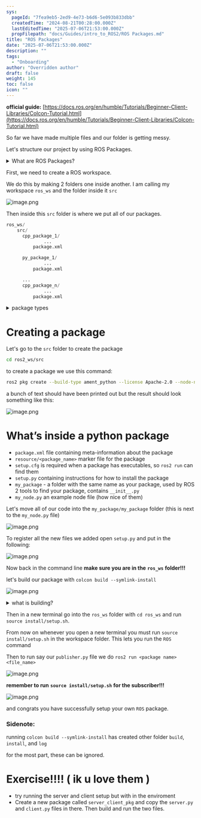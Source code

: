 ```yaml
---
sys:
  pageId: "7fea9eb5-2ed9-4e73-b6d6-5e093b833dbb"
  createdTime: "2024-08-21T00:28:00.000Z"
  lastEditedTime: "2025-07-06T21:53:00.000Z"
  propFilepath: "docs/Guides/intro_to_ROS2/ROS Packages.md"
title: "ROS Packages"
date: "2025-07-06T21:53:00.000Z"
description: ""
tags:
  - "Onboarding"
author: "Overridden author"
draft: false
weight: 145
toc: false
icon: ""
---
```


**official guide:** [https://docs.ros.org/en/humble/Tutorials/Beginner-Client-Libraries/Colcon-Tutorial.html](https://docs.ros.org/en/humble/Tutorials/Beginner-Client-Libraries/Colcon-Tutorial.html)

So far we have made multiple files and our folder is getting messy.

Let's structure our project by using ROS Packages.

<details>
      <summary>What are ROS Packages?</summary>
      ROS Packages are, as the name implies, packages of code that are highly sharable between ROS developers.
  </details>

First, we need to create a ROS workspace.

We do this by making 2 folders one inside another. I am calling my workspace `ros_ws` and the folder inside it `src`

![image.png](https://prod-files-secure.s3.us-west-2.amazonaws.com/d518164a-d88e-44d1-a4ee-3adb3bd8bce0/70706947-fd18-4537-a67b-e12946812d31/image.png?X-Amz-Algorithm=AWS4-HMAC-SHA256&X-Amz-Content-Sha256=UNSIGNED-PAYLOAD&X-Amz-Credential=ASIAZI2LB466XS5GQTV3%2F20250725%2Fus-west-2%2Fs3%2Faws4_request&X-Amz-Date=20250725T181309Z&X-Amz-Expires=3600&X-Amz-Security-Token=IQoJb3JpZ2luX2VjECIaCXVzLXdlc3QtMiJGMEQCICkC318fOc%2Ft10fcY5qWpKusBovuFx0IU49ga6LSrN%2F2AiAY1Cq9lR2dBeBcF9qnv48sQ6t%2FVp6AsJYbfgHsSNJrNCr%2FAwhLEAAaDDYzNzQyMzE4MzgwNSIMlrJ9Kq7F0TMXH9D6KtwDNCgoMajVIx%2FtqlQYYWw8EIsRX8oVJ8SB7eVG%2FenamISOctg%2F%2Ftbals7HuFAM5j%2F4evFq4cv8vujmmnwgrN5fK4slnHR75lhvHncpy8y%2F3ccHdHYf%2BnARMSkopULNk22LUS8HAphXSdWbHlLWBLWMBm%2BZOQhSDlboXLIY9qS%2ByRdJW0imIXLd3M00NKrRJ%2BXsly4mA1P07nk3WaBhDLvVGxI%2FpWjLQfV9Zp7Z1bH4Y5bE10vrV4pFsCi0x8HXTbt%2B4iGERI6h%2Bt51sE8sdbptDHdUdBkugZuwgtt%2FiqJP3a1tjUCcvcjoeiyP77Zo2y7aWJw%2BKaxZGmshxFfqDyLRa63cVpEe1vkQub3PtXhGJV8clRTD6TcME3sM2wvBqX%2Ba5np9rN8FQI4YFNHTJLLFVv2pyHUwaifuIH13jVqwOic%2Bb1BNj%2F76LHjYR8VzpnwcmLj%2FflBsjuxjBVhuJ6lFfOC7T1LPlsx4J6H9m1y9da14MYdYG6Z88sqsXJ8iJLpqryfTb6iJmuRwE9HUtHU1dRv5UgkVWndYyT5T96z6t0TrlhzCmzQdu8Pfp%2FFFlj2EYFIStfCyi0bK1Wf7VCBTXcfaYrXlMmrt1W2G%2BNrZkdIn%2BFNlXQ2X1HH4KQowyIaPxAY6pgGCeQLBeeTLHrDxMh77XyvYYXLkl%2FDxuWWVnlralKoAtJfIFYawNdp0XDFjk69vj2HmXORpqnVyO8tL3SG6me8CRXhgYI6KvfyHe7rvqhzK4I%2Bc7BLLUGJajVC1WaoSsNMV8AE8gQEZ3sDUCdZgRZfIaPeAwwIHkRCp6AvVXSI95o%2BqNzxEjQhZDDk%2FTgyev5VBrzsShsM1T32QakaswBKg%2Blg0VGBK&X-Amz-Signature=06c71a9976293dc051f5e5a01a6a80f7d172651e9d061a2fe9dc824d31d8ed01&X-Amz-SignedHeaders=host&x-amz-checksum-mode=ENABLED&x-id=GetObject)

Then inside this `src` folder is where we put all of our packages.

```python
ros_ws/
    src/
      cpp_package_1/
		      ...
          package.xml

      py_package_1/
		      ...
          package.xml

      ...
      cpp_package_n/
		      ...
          package.xml

```

<details>

<summary>package types</summary>

packages can be either `C++` or python.

the intern file structure is different for each but for this guide we will stick to creating python packages

</details>

# Creating a package

Let's go to the `src` folder to create the package

```bash
cd ros2_ws/src
```

to create a package we use this command:

```bash
ros2 pkg create --build-type ament_python --license Apache-2.0 --node-name my_node my_package
```

a bunch of text should have been printed out but the result should look something like this:

![image.png](https://prod-files-secure.s3.us-west-2.amazonaws.com/d518164a-d88e-44d1-a4ee-3adb3bd8bce0/e6cf1e3f-8512-4a3e-b131-079f800bf3e8/image.png?X-Amz-Algorithm=AWS4-HMAC-SHA256&X-Amz-Content-Sha256=UNSIGNED-PAYLOAD&X-Amz-Credential=ASIAZI2LB466XS5GQTV3%2F20250725%2Fus-west-2%2Fs3%2Faws4_request&X-Amz-Date=20250725T181309Z&X-Amz-Expires=3600&X-Amz-Security-Token=IQoJb3JpZ2luX2VjECIaCXVzLXdlc3QtMiJGMEQCICkC318fOc%2Ft10fcY5qWpKusBovuFx0IU49ga6LSrN%2F2AiAY1Cq9lR2dBeBcF9qnv48sQ6t%2FVp6AsJYbfgHsSNJrNCr%2FAwhLEAAaDDYzNzQyMzE4MzgwNSIMlrJ9Kq7F0TMXH9D6KtwDNCgoMajVIx%2FtqlQYYWw8EIsRX8oVJ8SB7eVG%2FenamISOctg%2F%2Ftbals7HuFAM5j%2F4evFq4cv8vujmmnwgrN5fK4slnHR75lhvHncpy8y%2F3ccHdHYf%2BnARMSkopULNk22LUS8HAphXSdWbHlLWBLWMBm%2BZOQhSDlboXLIY9qS%2ByRdJW0imIXLd3M00NKrRJ%2BXsly4mA1P07nk3WaBhDLvVGxI%2FpWjLQfV9Zp7Z1bH4Y5bE10vrV4pFsCi0x8HXTbt%2B4iGERI6h%2Bt51sE8sdbptDHdUdBkugZuwgtt%2FiqJP3a1tjUCcvcjoeiyP77Zo2y7aWJw%2BKaxZGmshxFfqDyLRa63cVpEe1vkQub3PtXhGJV8clRTD6TcME3sM2wvBqX%2Ba5np9rN8FQI4YFNHTJLLFVv2pyHUwaifuIH13jVqwOic%2Bb1BNj%2F76LHjYR8VzpnwcmLj%2FflBsjuxjBVhuJ6lFfOC7T1LPlsx4J6H9m1y9da14MYdYG6Z88sqsXJ8iJLpqryfTb6iJmuRwE9HUtHU1dRv5UgkVWndYyT5T96z6t0TrlhzCmzQdu8Pfp%2FFFlj2EYFIStfCyi0bK1Wf7VCBTXcfaYrXlMmrt1W2G%2BNrZkdIn%2BFNlXQ2X1HH4KQowyIaPxAY6pgGCeQLBeeTLHrDxMh77XyvYYXLkl%2FDxuWWVnlralKoAtJfIFYawNdp0XDFjk69vj2HmXORpqnVyO8tL3SG6me8CRXhgYI6KvfyHe7rvqhzK4I%2Bc7BLLUGJajVC1WaoSsNMV8AE8gQEZ3sDUCdZgRZfIaPeAwwIHkRCp6AvVXSI95o%2BqNzxEjQhZDDk%2FTgyev5VBrzsShsM1T32QakaswBKg%2Blg0VGBK&X-Amz-Signature=2c7d7c86051e3f094cc45315d538e85c1af1dfaf8536bd245156a52df14523d1&X-Amz-SignedHeaders=host&x-amz-checksum-mode=ENABLED&x-id=GetObject)

# What’s inside a python package

- `package.xml` file containing meta-information about the package
- `resource/<package_name>` marker file for the package
- `setup.cfg` is required when a package has executables, so `ros2 run` can find them
- `setup.py` containing instructions for how to install the package
- `my_package` - a folder with the same name as your package, used by ROS 2 tools to find your package, contains `__init__.py`
- `my_node.py` an example node file (how nice of them)

Let's move all of our code into the `my_package/my_package` folder (this is next to the `my_node.py` file)

![image.png](https://prod-files-secure.s3.us-west-2.amazonaws.com/d518164a-d88e-44d1-a4ee-3adb3bd8bce0/9ce58f11-0da9-4d3e-b86d-506a9685d378/image.png?X-Amz-Algorithm=AWS4-HMAC-SHA256&X-Amz-Content-Sha256=UNSIGNED-PAYLOAD&X-Amz-Credential=ASIAZI2LB466XS5GQTV3%2F20250725%2Fus-west-2%2Fs3%2Faws4_request&X-Amz-Date=20250725T181309Z&X-Amz-Expires=3600&X-Amz-Security-Token=IQoJb3JpZ2luX2VjECIaCXVzLXdlc3QtMiJGMEQCICkC318fOc%2Ft10fcY5qWpKusBovuFx0IU49ga6LSrN%2F2AiAY1Cq9lR2dBeBcF9qnv48sQ6t%2FVp6AsJYbfgHsSNJrNCr%2FAwhLEAAaDDYzNzQyMzE4MzgwNSIMlrJ9Kq7F0TMXH9D6KtwDNCgoMajVIx%2FtqlQYYWw8EIsRX8oVJ8SB7eVG%2FenamISOctg%2F%2Ftbals7HuFAM5j%2F4evFq4cv8vujmmnwgrN5fK4slnHR75lhvHncpy8y%2F3ccHdHYf%2BnARMSkopULNk22LUS8HAphXSdWbHlLWBLWMBm%2BZOQhSDlboXLIY9qS%2ByRdJW0imIXLd3M00NKrRJ%2BXsly4mA1P07nk3WaBhDLvVGxI%2FpWjLQfV9Zp7Z1bH4Y5bE10vrV4pFsCi0x8HXTbt%2B4iGERI6h%2Bt51sE8sdbptDHdUdBkugZuwgtt%2FiqJP3a1tjUCcvcjoeiyP77Zo2y7aWJw%2BKaxZGmshxFfqDyLRa63cVpEe1vkQub3PtXhGJV8clRTD6TcME3sM2wvBqX%2Ba5np9rN8FQI4YFNHTJLLFVv2pyHUwaifuIH13jVqwOic%2Bb1BNj%2F76LHjYR8VzpnwcmLj%2FflBsjuxjBVhuJ6lFfOC7T1LPlsx4J6H9m1y9da14MYdYG6Z88sqsXJ8iJLpqryfTb6iJmuRwE9HUtHU1dRv5UgkVWndYyT5T96z6t0TrlhzCmzQdu8Pfp%2FFFlj2EYFIStfCyi0bK1Wf7VCBTXcfaYrXlMmrt1W2G%2BNrZkdIn%2BFNlXQ2X1HH4KQowyIaPxAY6pgGCeQLBeeTLHrDxMh77XyvYYXLkl%2FDxuWWVnlralKoAtJfIFYawNdp0XDFjk69vj2HmXORpqnVyO8tL3SG6me8CRXhgYI6KvfyHe7rvqhzK4I%2Bc7BLLUGJajVC1WaoSsNMV8AE8gQEZ3sDUCdZgRZfIaPeAwwIHkRCp6AvVXSI95o%2BqNzxEjQhZDDk%2FTgyev5VBrzsShsM1T32QakaswBKg%2Blg0VGBK&X-Amz-Signature=8996d246483b5facbfffb18d5ab82bda88fb5bdd40209fa712ab6c6c30c9c920&X-Amz-SignedHeaders=host&x-amz-checksum-mode=ENABLED&x-id=GetObject)

To register all the new files we added open `setup.py` and put in the following:

![image.png](https://prod-files-secure.s3.us-west-2.amazonaws.com/d518164a-d88e-44d1-a4ee-3adb3bd8bce0/1cd7c262-4cae-4496-9d75-c178537d24a2/image.png?X-Amz-Algorithm=AWS4-HMAC-SHA256&X-Amz-Content-Sha256=UNSIGNED-PAYLOAD&X-Amz-Credential=ASIAZI2LB466XS5GQTV3%2F20250725%2Fus-west-2%2Fs3%2Faws4_request&X-Amz-Date=20250725T181309Z&X-Amz-Expires=3600&X-Amz-Security-Token=IQoJb3JpZ2luX2VjECIaCXVzLXdlc3QtMiJGMEQCICkC318fOc%2Ft10fcY5qWpKusBovuFx0IU49ga6LSrN%2F2AiAY1Cq9lR2dBeBcF9qnv48sQ6t%2FVp6AsJYbfgHsSNJrNCr%2FAwhLEAAaDDYzNzQyMzE4MzgwNSIMlrJ9Kq7F0TMXH9D6KtwDNCgoMajVIx%2FtqlQYYWw8EIsRX8oVJ8SB7eVG%2FenamISOctg%2F%2Ftbals7HuFAM5j%2F4evFq4cv8vujmmnwgrN5fK4slnHR75lhvHncpy8y%2F3ccHdHYf%2BnARMSkopULNk22LUS8HAphXSdWbHlLWBLWMBm%2BZOQhSDlboXLIY9qS%2ByRdJW0imIXLd3M00NKrRJ%2BXsly4mA1P07nk3WaBhDLvVGxI%2FpWjLQfV9Zp7Z1bH4Y5bE10vrV4pFsCi0x8HXTbt%2B4iGERI6h%2Bt51sE8sdbptDHdUdBkugZuwgtt%2FiqJP3a1tjUCcvcjoeiyP77Zo2y7aWJw%2BKaxZGmshxFfqDyLRa63cVpEe1vkQub3PtXhGJV8clRTD6TcME3sM2wvBqX%2Ba5np9rN8FQI4YFNHTJLLFVv2pyHUwaifuIH13jVqwOic%2Bb1BNj%2F76LHjYR8VzpnwcmLj%2FflBsjuxjBVhuJ6lFfOC7T1LPlsx4J6H9m1y9da14MYdYG6Z88sqsXJ8iJLpqryfTb6iJmuRwE9HUtHU1dRv5UgkVWndYyT5T96z6t0TrlhzCmzQdu8Pfp%2FFFlj2EYFIStfCyi0bK1Wf7VCBTXcfaYrXlMmrt1W2G%2BNrZkdIn%2BFNlXQ2X1HH4KQowyIaPxAY6pgGCeQLBeeTLHrDxMh77XyvYYXLkl%2FDxuWWVnlralKoAtJfIFYawNdp0XDFjk69vj2HmXORpqnVyO8tL3SG6me8CRXhgYI6KvfyHe7rvqhzK4I%2Bc7BLLUGJajVC1WaoSsNMV8AE8gQEZ3sDUCdZgRZfIaPeAwwIHkRCp6AvVXSI95o%2BqNzxEjQhZDDk%2FTgyev5VBrzsShsM1T32QakaswBKg%2Blg0VGBK&X-Amz-Signature=096463b66deab3410f9c0f6136348235cd4ddb0f854beac633b0dc115be7a6e3&X-Amz-SignedHeaders=host&x-amz-checksum-mode=ENABLED&x-id=GetObject)

Now back in the command line **make sure you are in the** **`ros_ws`** **folder!!!**

let's build our package with `colcon build --symlink-install`

![image.png](https://prod-files-secure.s3.us-west-2.amazonaws.com/d518164a-d88e-44d1-a4ee-3adb3bd8bce0/2f2a0d27-b173-48fd-b189-5f5c0ce65619/image.png?X-Amz-Algorithm=AWS4-HMAC-SHA256&X-Amz-Content-Sha256=UNSIGNED-PAYLOAD&X-Amz-Credential=ASIAZI2LB466XS5GQTV3%2F20250725%2Fus-west-2%2Fs3%2Faws4_request&X-Amz-Date=20250725T181309Z&X-Amz-Expires=3600&X-Amz-Security-Token=IQoJb3JpZ2luX2VjECIaCXVzLXdlc3QtMiJGMEQCICkC318fOc%2Ft10fcY5qWpKusBovuFx0IU49ga6LSrN%2F2AiAY1Cq9lR2dBeBcF9qnv48sQ6t%2FVp6AsJYbfgHsSNJrNCr%2FAwhLEAAaDDYzNzQyMzE4MzgwNSIMlrJ9Kq7F0TMXH9D6KtwDNCgoMajVIx%2FtqlQYYWw8EIsRX8oVJ8SB7eVG%2FenamISOctg%2F%2Ftbals7HuFAM5j%2F4evFq4cv8vujmmnwgrN5fK4slnHR75lhvHncpy8y%2F3ccHdHYf%2BnARMSkopULNk22LUS8HAphXSdWbHlLWBLWMBm%2BZOQhSDlboXLIY9qS%2ByRdJW0imIXLd3M00NKrRJ%2BXsly4mA1P07nk3WaBhDLvVGxI%2FpWjLQfV9Zp7Z1bH4Y5bE10vrV4pFsCi0x8HXTbt%2B4iGERI6h%2Bt51sE8sdbptDHdUdBkugZuwgtt%2FiqJP3a1tjUCcvcjoeiyP77Zo2y7aWJw%2BKaxZGmshxFfqDyLRa63cVpEe1vkQub3PtXhGJV8clRTD6TcME3sM2wvBqX%2Ba5np9rN8FQI4YFNHTJLLFVv2pyHUwaifuIH13jVqwOic%2Bb1BNj%2F76LHjYR8VzpnwcmLj%2FflBsjuxjBVhuJ6lFfOC7T1LPlsx4J6H9m1y9da14MYdYG6Z88sqsXJ8iJLpqryfTb6iJmuRwE9HUtHU1dRv5UgkVWndYyT5T96z6t0TrlhzCmzQdu8Pfp%2FFFlj2EYFIStfCyi0bK1Wf7VCBTXcfaYrXlMmrt1W2G%2BNrZkdIn%2BFNlXQ2X1HH4KQowyIaPxAY6pgGCeQLBeeTLHrDxMh77XyvYYXLkl%2FDxuWWVnlralKoAtJfIFYawNdp0XDFjk69vj2HmXORpqnVyO8tL3SG6me8CRXhgYI6KvfyHe7rvqhzK4I%2Bc7BLLUGJajVC1WaoSsNMV8AE8gQEZ3sDUCdZgRZfIaPeAwwIHkRCp6AvVXSI95o%2BqNzxEjQhZDDk%2FTgyev5VBrzsShsM1T32QakaswBKg%2Blg0VGBK&X-Amz-Signature=8388b87f43f62bcab4a5aa229192ea5baea6ebab8b461e23bd3333184ba89b82&X-Amz-SignedHeaders=host&x-amz-checksum-mode=ENABLED&x-id=GetObject)

<details>

<summary>what is building?</summary>

if you are a CS major at Rose-Hulman you will learn the answer to this in CSSE132

but TLDR; is it combines all the code files into one program that can be run easily 

</details>

Then in a new terminal go into the `ros_ws` folder with `cd ros_ws` and run `source install/setup.sh`. 

From now on whenever you open a new terminal you must run `source install/setup.sh` in the workspace folder. This lets you run the `ROS` command

Then to run say our `publisher.py` file we do `ros2 run <package name> <file_name>`

![image.png](https://prod-files-secure.s3.us-west-2.amazonaws.com/d518164a-d88e-44d1-a4ee-3adb3bd8bce0/4f4b1219-3a44-4632-aa0a-ce3471699f59/image.png?X-Amz-Algorithm=AWS4-HMAC-SHA256&X-Amz-Content-Sha256=UNSIGNED-PAYLOAD&X-Amz-Credential=ASIAZI2LB466XS5GQTV3%2F20250725%2Fus-west-2%2Fs3%2Faws4_request&X-Amz-Date=20250725T181309Z&X-Amz-Expires=3600&X-Amz-Security-Token=IQoJb3JpZ2luX2VjECIaCXVzLXdlc3QtMiJGMEQCICkC318fOc%2Ft10fcY5qWpKusBovuFx0IU49ga6LSrN%2F2AiAY1Cq9lR2dBeBcF9qnv48sQ6t%2FVp6AsJYbfgHsSNJrNCr%2FAwhLEAAaDDYzNzQyMzE4MzgwNSIMlrJ9Kq7F0TMXH9D6KtwDNCgoMajVIx%2FtqlQYYWw8EIsRX8oVJ8SB7eVG%2FenamISOctg%2F%2Ftbals7HuFAM5j%2F4evFq4cv8vujmmnwgrN5fK4slnHR75lhvHncpy8y%2F3ccHdHYf%2BnARMSkopULNk22LUS8HAphXSdWbHlLWBLWMBm%2BZOQhSDlboXLIY9qS%2ByRdJW0imIXLd3M00NKrRJ%2BXsly4mA1P07nk3WaBhDLvVGxI%2FpWjLQfV9Zp7Z1bH4Y5bE10vrV4pFsCi0x8HXTbt%2B4iGERI6h%2Bt51sE8sdbptDHdUdBkugZuwgtt%2FiqJP3a1tjUCcvcjoeiyP77Zo2y7aWJw%2BKaxZGmshxFfqDyLRa63cVpEe1vkQub3PtXhGJV8clRTD6TcME3sM2wvBqX%2Ba5np9rN8FQI4YFNHTJLLFVv2pyHUwaifuIH13jVqwOic%2Bb1BNj%2F76LHjYR8VzpnwcmLj%2FflBsjuxjBVhuJ6lFfOC7T1LPlsx4J6H9m1y9da14MYdYG6Z88sqsXJ8iJLpqryfTb6iJmuRwE9HUtHU1dRv5UgkVWndYyT5T96z6t0TrlhzCmzQdu8Pfp%2FFFlj2EYFIStfCyi0bK1Wf7VCBTXcfaYrXlMmrt1W2G%2BNrZkdIn%2BFNlXQ2X1HH4KQowyIaPxAY6pgGCeQLBeeTLHrDxMh77XyvYYXLkl%2FDxuWWVnlralKoAtJfIFYawNdp0XDFjk69vj2HmXORpqnVyO8tL3SG6me8CRXhgYI6KvfyHe7rvqhzK4I%2Bc7BLLUGJajVC1WaoSsNMV8AE8gQEZ3sDUCdZgRZfIaPeAwwIHkRCp6AvVXSI95o%2BqNzxEjQhZDDk%2FTgyev5VBrzsShsM1T32QakaswBKg%2Blg0VGBK&X-Amz-Signature=ac96ae87adae64efdbb9d80ec7e4fd23d687fe8dfd2b1f0ebac2c029632e9434&X-Amz-SignedHeaders=host&x-amz-checksum-mode=ENABLED&x-id=GetObject)

**remember to run** **`source install/setup.sh`** **for the subscriber!!!**

![image.png](https://prod-files-secure.s3.us-west-2.amazonaws.com/d518164a-d88e-44d1-a4ee-3adb3bd8bce0/02121119-dad4-49ec-8356-c956108b4243/image.png?X-Amz-Algorithm=AWS4-HMAC-SHA256&X-Amz-Content-Sha256=UNSIGNED-PAYLOAD&X-Amz-Credential=ASIAZI2LB466XS5GQTV3%2F20250725%2Fus-west-2%2Fs3%2Faws4_request&X-Amz-Date=20250725T181309Z&X-Amz-Expires=3600&X-Amz-Security-Token=IQoJb3JpZ2luX2VjECIaCXVzLXdlc3QtMiJGMEQCICkC318fOc%2Ft10fcY5qWpKusBovuFx0IU49ga6LSrN%2F2AiAY1Cq9lR2dBeBcF9qnv48sQ6t%2FVp6AsJYbfgHsSNJrNCr%2FAwhLEAAaDDYzNzQyMzE4MzgwNSIMlrJ9Kq7F0TMXH9D6KtwDNCgoMajVIx%2FtqlQYYWw8EIsRX8oVJ8SB7eVG%2FenamISOctg%2F%2Ftbals7HuFAM5j%2F4evFq4cv8vujmmnwgrN5fK4slnHR75lhvHncpy8y%2F3ccHdHYf%2BnARMSkopULNk22LUS8HAphXSdWbHlLWBLWMBm%2BZOQhSDlboXLIY9qS%2ByRdJW0imIXLd3M00NKrRJ%2BXsly4mA1P07nk3WaBhDLvVGxI%2FpWjLQfV9Zp7Z1bH4Y5bE10vrV4pFsCi0x8HXTbt%2B4iGERI6h%2Bt51sE8sdbptDHdUdBkugZuwgtt%2FiqJP3a1tjUCcvcjoeiyP77Zo2y7aWJw%2BKaxZGmshxFfqDyLRa63cVpEe1vkQub3PtXhGJV8clRTD6TcME3sM2wvBqX%2Ba5np9rN8FQI4YFNHTJLLFVv2pyHUwaifuIH13jVqwOic%2Bb1BNj%2F76LHjYR8VzpnwcmLj%2FflBsjuxjBVhuJ6lFfOC7T1LPlsx4J6H9m1y9da14MYdYG6Z88sqsXJ8iJLpqryfTb6iJmuRwE9HUtHU1dRv5UgkVWndYyT5T96z6t0TrlhzCmzQdu8Pfp%2FFFlj2EYFIStfCyi0bK1Wf7VCBTXcfaYrXlMmrt1W2G%2BNrZkdIn%2BFNlXQ2X1HH4KQowyIaPxAY6pgGCeQLBeeTLHrDxMh77XyvYYXLkl%2FDxuWWVnlralKoAtJfIFYawNdp0XDFjk69vj2HmXORpqnVyO8tL3SG6me8CRXhgYI6KvfyHe7rvqhzK4I%2Bc7BLLUGJajVC1WaoSsNMV8AE8gQEZ3sDUCdZgRZfIaPeAwwIHkRCp6AvVXSI95o%2BqNzxEjQhZDDk%2FTgyev5VBrzsShsM1T32QakaswBKg%2Blg0VGBK&X-Amz-Signature=f9498ced96091615da2f64316723eb4c76c432fc41d5ae378367582428a217c2&X-Amz-SignedHeaders=host&x-amz-checksum-mode=ENABLED&x-id=GetObject)

and congrats you have successfully setup your own `ROS` package.

### Sidenote:

running `colcon build --symlink-install` has created other folder `build`, `install`, and `log`

for the most part, these can be ignored.

# Exercise!!!! ( ik u love them )

- try running the server and client setup but with in the enviroment
- Create a new package called `server_client_pkg` and copy the `server.py` and `client.py` files in there. Then build and run the two files.
